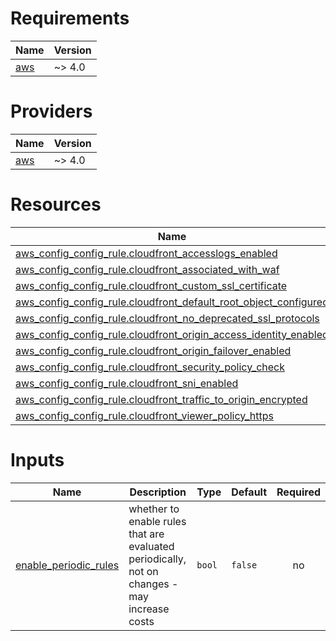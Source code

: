 <!-- BEGIN_TF_DOCS -->
# Requirements

| Name | Version |
|------|---------|
| <a name="requirement_aws"></a> [aws](#requirement\_aws) | ~> 4.0 |

# Providers

| Name | Version |
|------|---------|
| <a name="provider_aws"></a> [aws](#provider\_aws) | ~> 4.0 |

# Resources

| Name | Type |
|------|------|
| [aws_config_config_rule.cloudfront_accesslogs_enabled](https://registry.terraform.io/providers/hashicorp/aws/latest/docs/resources/config_config_rule) | resource |
| [aws_config_config_rule.cloudfront_associated_with_waf](https://registry.terraform.io/providers/hashicorp/aws/latest/docs/resources/config_config_rule) | resource |
| [aws_config_config_rule.cloudfront_custom_ssl_certificate](https://registry.terraform.io/providers/hashicorp/aws/latest/docs/resources/config_config_rule) | resource |
| [aws_config_config_rule.cloudfront_default_root_object_configured](https://registry.terraform.io/providers/hashicorp/aws/latest/docs/resources/config_config_rule) | resource |
| [aws_config_config_rule.cloudfront_no_deprecated_ssl_protocols](https://registry.terraform.io/providers/hashicorp/aws/latest/docs/resources/config_config_rule) | resource |
| [aws_config_config_rule.cloudfront_origin_access_identity_enabled](https://registry.terraform.io/providers/hashicorp/aws/latest/docs/resources/config_config_rule) | resource |
| [aws_config_config_rule.cloudfront_origin_failover_enabled](https://registry.terraform.io/providers/hashicorp/aws/latest/docs/resources/config_config_rule) | resource |
| [aws_config_config_rule.cloudfront_security_policy_check](https://registry.terraform.io/providers/hashicorp/aws/latest/docs/resources/config_config_rule) | resource |
| [aws_config_config_rule.cloudfront_sni_enabled](https://registry.terraform.io/providers/hashicorp/aws/latest/docs/resources/config_config_rule) | resource |
| [aws_config_config_rule.cloudfront_traffic_to_origin_encrypted](https://registry.terraform.io/providers/hashicorp/aws/latest/docs/resources/config_config_rule) | resource |
| [aws_config_config_rule.cloudfront_viewer_policy_https](https://registry.terraform.io/providers/hashicorp/aws/latest/docs/resources/config_config_rule) | resource |

# Inputs

| Name | Description | Type | Default | Required |
|------|-------------|------|---------|:--------:|
| <a name="input_enable_periodic_rules"></a> [enable\_periodic\_rules](#input\_enable\_periodic\_rules) | whether to enable rules that are evaluated periodically, not on changes - may increase costs | `bool` | `false` | no |
<!-- END_TF_DOCS -->